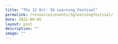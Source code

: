 ```yaml
---
title: "Thu 13 Oct: 5G Learning Festival"
permalink: /resources/events/5glearningfestival/
date: 2022-09-05
layout: post
description: ""
image: ""
---
```


